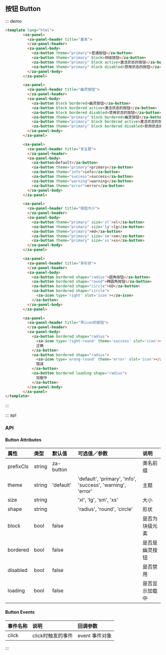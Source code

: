 ## 按钮 Button

<template lang="html">
  <button>123</button>
</template>
<script>
export default {};
</script>

::: demo
```html
<template lang="html">
        <za-panel>
          <za-panel-header title="基本">
          </za-panel-header>
          <za-panel-body>
            <za-button theme="primary">普通按钮</za-button>
            <za-button theme="primary" block>块级按钮</za-button>
            <za-button theme="primary" block active>激活状态的按钮</za-button>
            <za-button theme="primary" block disabled>禁用状态的按钮</za-button>
          </za-panel-body>
        </za-panel>

        <za-panel>
          <za-panel-header title="幽灵按钮">
          </za-panel-header>
          <za-panel-body>
            <za-button block bordered>幽灵按钮</za-button>
            <za-button block bordered active>激活状态的按钮</za-button>
            <za-button block bordered disabled>禁用状态的按钮</za-button>
            <za-button theme="primary" block bordered>幽灵按钮</za-button>
            <za-button theme="primary" block bordered active>激活状态的按钮</za-button>
            <za-button theme="primary" block bordered disabled>禁用状态的按钮</za-button>
          </za-panel-body>
        </za-panel>

        <za-panel>
          <za-panel-header title="多主题">
          </za-panel-header>
          <za-panel-body>
            <za-button>Default</za-button>
            <za-button theme="primary">primary</za-button>
            <za-button theme="info">info</za-button>
            <za-button theme="success">success</za-button>
            <za-button theme="warning">warning</za-button>
            <za-button theme="error">error</za-button>
          </za-panel-body>
        </za-panel>

        <za-panel>
          <za-panel-header title="按钮大小">
          </za-panel-header>
          <za-panel-body>
            <za-button theme="primary" size='xl'>xl</za-button>
            <za-button theme="primary" size='lg'>lg</za-button>
            <za-button theme="primary">md</za-button>
            <za-button theme="primary" size='sm'>sm</za-button>
            <za-button theme="primary" size='xs'>xs</za-button>
          </za-panel-body>
        </za-panel>

        <za-panel>
          <za-panel-header title="多形状">
          </za-panel-header>
          <za-panel-body>
            <za-button bordered shape="radius">圆角按钮</za-button>
            <za-button bordered shape="round">椭圆角按钮</za-button>
            <za-button bordered shape="circle">GO</za-button>
            <za-button bordered shape="circle">
              <za-icon type='right' slot='icon'></za-icon>
            </za-button>
          </za-panel-body>
        </za-panel>

        <za-panel>
          <za-panel-header title="带icon的按钮">
          </za-panel-header>
          <za-panel-body>
            <za-button bordered shape="radius">
              <za-icon type='right-round' theme='success' slot='icon'></za-icon>
              正确
            </za-button>
            <za-button bordered shape="radius">
              <za-icon type='wrong-round' theme='error' slot='icon'></za-icon>
              错误
            </za-button>
            <za-button bordered loading shape="radius">
              加载中
            </za-button>
          </za-panel-body>
        </za-panel>
</template>
```
:::

::: api
### API

#### Button Attributes

| 属性 | 类型 | 默认值 | 可选值／参数 | 说明 |
| :--- | :--- | :--- | :--- | :--- |
| prefixCls | string | za-button | | 类名前缀 |
| theme | string | 'default' | 'default', 'primary', 'info', 'success', 'warning', 'error' | 主题 |
| size | string | | 'xl', 'lg', 'sm', 'xs' | 大小 |
| shape | string | | 'radius', 'round', 'circle' | 形状 |
| block | bool | false | | 是否为块级元素 |
| bordered | bool | false | | 是否是幽灵按钮 |
| disabled | bool | false | | 是否禁用 |
| loading | bool | false | | 是否显示加载中 |

#### Button Events

| 事件名称 | 说明 | 回调参数 |
| :--- | :--- | :--- |
| click | click时触发的事件 | event 事件对象 |

:::